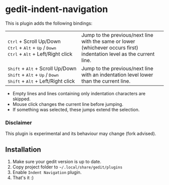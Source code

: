 # gedit-indent-navigation

This is plugin adds the following bindings:
<table>
  <tr>
    <td style="white-space: nowrap;"><kbd>Ctrl</kbd> + Scroll&nbsp;Up/Down<br>
    <kbd>Ctrl</kbd> + <kbd>Alt</kbd> + <kbd>Up</kbd> / <kbd>Down</kbd><br>
    <kbd>Ctrl</kbd> + <kbd>Alt</kbd> + Left/Right click
  <td>Jump to the previous/next line with the same or lower (whichever occurs first)<br>indentation level as the current line.
  <tr>
    <td style="white-space: nowrap;"><kbd>Shift</kbd> + <kbd>Alt</kbd> + Scroll&nbsp;Up/Down<br>
    <kbd>Shift</kbd> + <kbd>Alt</kbd> + <kbd>Up</kbd> / <kbd>Down</kbd><br>
    <kbd>Shift</kbd> + <kbd>Alt</kbd> + Left/Right click
    <td>Jump to the previous/next line with an indentation level lower than the current line. 
</table>

* Empty lines and lines containing only indentation characters are skipped.
* Mouse click changes the current line before jumping.
* If something was selected, these jumps extend the selection.

### Disclaimer
This plugin is experimental and its behaviour may change (fork advised).

## Installation
1. Make sure your gedit version is up to date.
2. Copy project folder to `~/.local/share/gedit/plugins`
3. Enable `Indent Navigation` plugin.
4. That's it :)
